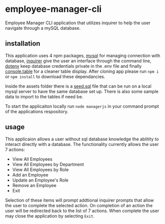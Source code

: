 # employee-manager-cli
Employee Manager CLI application that utilizes inquirer to help the user navigate through a mySQL database.

## installation
This application uses 4 npm packages, [mysql](https://www.npmjs.com/package/mysql) for managing connection with database, [inquirer](https://www.npmjs.com/package/inquirer) give the user an interface through the command line, [dotenv](https://www.npmjs.com/package/dotenv) keep database credentials private in the .env file and finally [console.table](https://www.npmjs.com/package/console.table) for a cleaner table display. After cloning app please run `npm i` or `npm install` to download these dependancies.

Inside the assets folder there is a [seed.sql](./assets/seed.sql) file that can be run on a local mysql server to have the same database set up. There is also some sample data to import to the tables if need be. 

To start the applicaiton locally run `node managerjs` in your command prompt of the applications respository.

## usage
This applicaion allows a user without sql database knowledge the ablitity to interact directly with a database. The functionality currently allows the user 7 actions:
 
 - View All Employees
 - View All Employees by Department
 - View All Employees by Role
 - Add an Employee
 - Update an Employee's Role
 - Remove an Employee
 - Exit

Selection of these items will prompt addtional inquirer prompts that allow the user to complete the selected action. On completion of an action the user will be redirected back to the list of 7 actions. When complete the user may close the application by selecting `Exit`.
